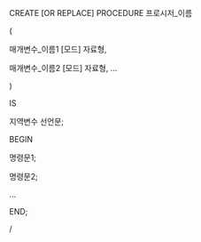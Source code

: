 CREATE [OR REPLACE] PROCEDURE 프로시저_이름

(

매개변수_이름1 [모드] 자료형,

매개변수_이름2 [모드] 자료형, …

)

IS

지역변수 선언문;

BEGIN

명령문1;

명령문2;

…

END;

/